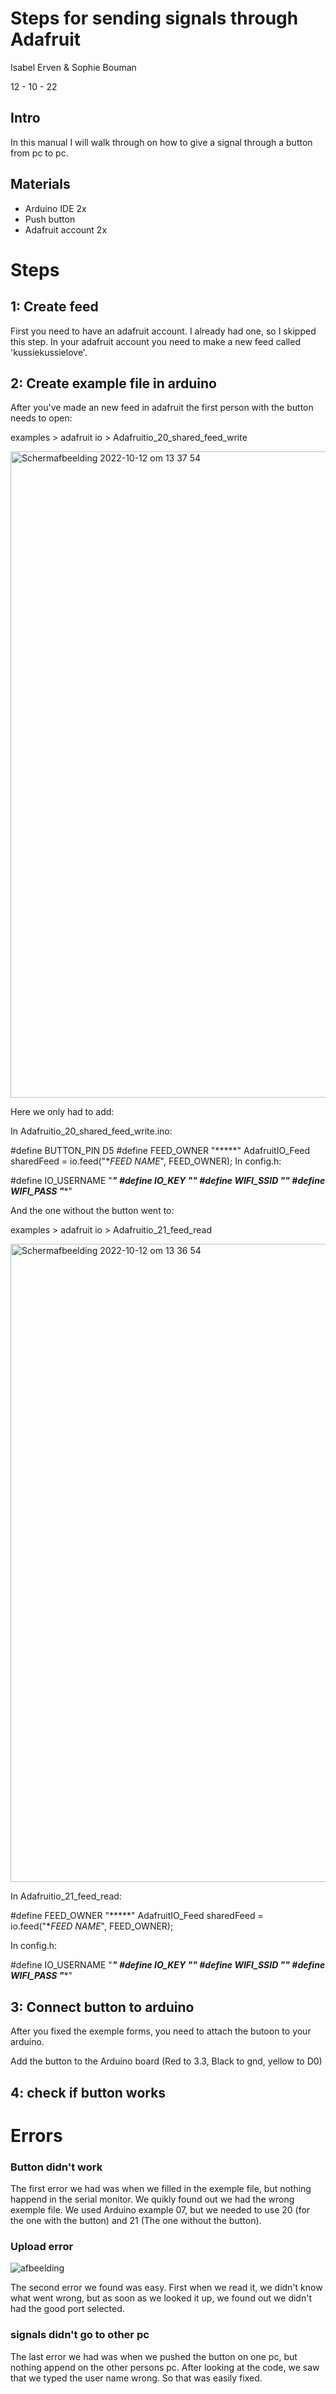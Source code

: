 # Steps for sending signals through Adafruit
Isabel Erven & Sophie Bouman

12 - 10 - 22

## Intro
In this manual I will walk through on how to give a signal through a button from pc to pc.

## Materials
- Arduino IDE 2x
- Push button
- Adafruit account 2x

# Steps
## 1: Create feed
First you need to have an adafruit account. I already had one, so I skipped this step. In your adafruit account you need to make a new feed called 'kussiekussielove'.

## 2: Create example file in arduino
After you've made an new feed in adafruit the first person with the button needs to open:

examples > adafruit io > Adafruitio_20_shared_feed_write

<img width="1034" alt="Schermafbeelding 2022-10-12 om 13 37 54" src="https://user-images.githubusercontent.com/95106559/195336072-074ef456-507b-41ce-a4ee-266c85b74450.png">


Here we only had to add:

In Adafruitio_20_shared_feed_write.ino:

#define BUTTON_PIN D5 
#define FEED_OWNER "*****" 
AdafruitIO_Feed sharedFeed = io.feed("**FEED NAME*", FEED_OWNER); 
In config.h:

#define IO_USERNAME  "*****"
#define IO_KEY       "*******"
#define WIFI_SSID "*******"
#define WIFI_PASS "******"


And the one without the button went to:

examples > adafruit io > Adafruitio_21_feed_read

<img width="1021" alt="Schermafbeelding 2022-10-12 om 13 36 54" src="https://user-images.githubusercontent.com/95106559/195336042-5b7f0eab-e3bc-4aee-89ed-eb89d30a02cd.png">


In Adafruitio_21_feed_read:

#define FEED_OWNER "*****" 
AdafruitIO_Feed sharedFeed = io.feed("**FEED NAME*", FEED_OWNER); 

In config.h:

#define IO_USERNAME  "*****"
#define IO_KEY       "*******"
#define WIFI_SSID "*******"
#define WIFI_PASS "******"

## 3: Connect button to arduino
After you fixed the exemple forms, you need to attach the butoon to your arduino. 

Add the button to the Arduino board (Red to 3.3, Black to gnd, yellow to D0)

## 4: check if button works

# Errors
### Button didn't work
The first error we had was when we filled in the exemple file, but nothing happend in the serial monitor. We quikly found out we had the wrong exemple file. We used Arduino example 07, but we needed to use 20 (for the one with the button) and 21 (The one without the button).

### Upload error
![afbeelding](https://user-images.githubusercontent.com/95106559/195335310-6eb8b560-6fc6-48b5-ad13-0a213d561700.png)

The second error we found was easy. First when we read it, we didn't know what went wrong, but as soon as we looked it up, we found out we didn't had the good port selected.

### signals didn't go to other pc
The last error we had was when we pushed the button on one pc, but nothing append on the other persons pc. After looking at the code, we saw that we typed the user name wrong. So that was easily fixed.
